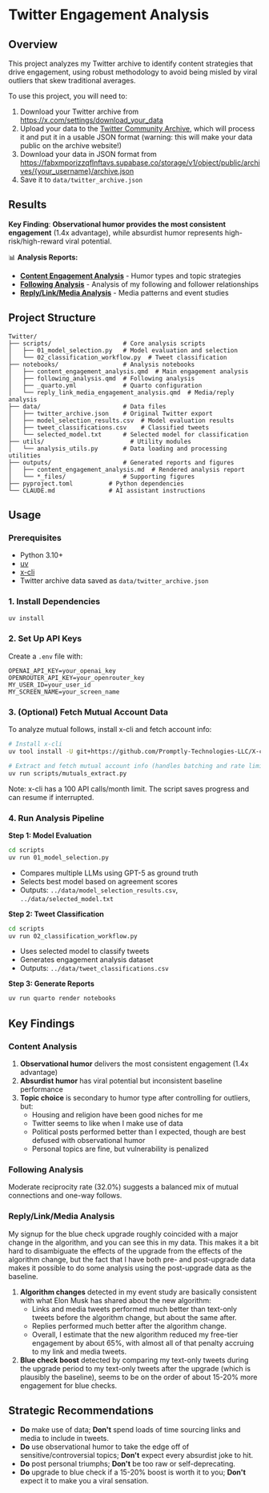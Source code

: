 # Twitter Engagement Analysis

## Overview

This project analyzes my Twitter archive to identify content strategies that drive engagement, using robust methodology to avoid being misled by viral outliers that skew traditional averages.

To use this project, you will need to:

1. Download your Twitter archive from https://x.com/settings/download_your_data
2. Upload your data to the [Twitter Community Archive](https://www.community-archive.org/), which will process it and put it in a usable JSON format (warning: this will make your data public on the archive website!)
3. Download your data in JSON format from https://fabxmporizzqflnftavs.supabase.co/storage/v1/object/public/archives/{your_username}/archive.json
4. Save it to `data/twitter_archive.json`

## Results

**Key Finding**: **Observational humor provides the most consistent engagement** (1.4x advantage), while absurdist humor represents high-risk/high-reward viral potential.

📊 **Analysis Reports:**
- **[Content Engagement Analysis](outputs/content_engagement_analysis.md)** - Humor types and topic strategies
- **[Following Analysis](outputs/following_analysis.md)** - Analysis of my following and follower relationships
- **[Reply/Link/Media Analysis](outputs/reply_link_media_engagement_analysis.md)** - Media patterns and event studies

## Project Structure

```
Twitter/
├── scripts/                    # Core analysis scripts
│   ├── 01_model_selection.py   # Model evaluation and selection
│   └── 02_classification_workflow.py  # Tweet classification
├── notebooks/                  # Analysis notebooks
│   ├── content_engagement_analysis.qmd  # Main engagement analysis
│   ├── following_analysis.qmd  # Following analysis
│   ├── _quarto.yml             # Quarto configuration
│   └── reply_link_media_engagement_analysis.qmd  # Media/reply analysis
├── data/                       # Data files
│   ├── twitter_archive.json    # Original Twitter export
│   ├── model_selection_results.csv  # Model evaluation results
│   ├── tweet_classifications.csv    # Classified tweets
│   └── selected_model.txt      # Selected model for classification
├── utils/                        # Utility modules
│   └── analysis_utils.py       # Data loading and processing utilities
├── outputs/                    # Generated reports and figures
│   ├── content_engagement_analysis.md  # Rendered analysis report
│   └── *_files/                # Supporting figures
├── pyproject.toml          # Python dependencies
└── CLAUDE.md               # AI assistant instructions
```

## Usage

### Prerequisites

- Python 3.10+
- [uv](https://docs.astral.sh/uv/)
- [x-cli](https://github.com/Promptly-Technologies-LLC/X-cli)
- Twitter archive data saved as `data/twitter_archive.json`

### 1. Install Dependencies
```bash
uv install
```

### 2. Set Up API Keys
Create a `.env` file with:
```
OPENAI_API_KEY=your_openai_key
OPENROUTER_API_KEY=your_openrouter_key
MY_USER_ID=your_user_id
MY_SCREEN_NAME=your_screen_name
```

### 3. (Optional) Fetch Mutual Account Data
To analyze mutual follows, install x-cli and fetch account info:
```bash
# Install x-cli
uv tool install -U git+https://github.com/Promptly-Technologies-LLC/X-cli.git

# Extract and fetch mutual account info (handles batching and rate limits)
uv run scripts/mutuals_extract.py
```
Note: x-cli has a 100 API calls/month limit. The script saves progress and can resume if interrupted.

### 4. Run Analysis Pipeline

**Step 1: Model Evaluation**
```bash
cd scripts
uv run 01_model_selection.py
```
- Compares multiple LLMs using GPT-5 as ground truth
- Selects best model based on agreement scores
- Outputs: `../data/model_selection_results.csv`, `../data/selected_model.txt`

**Step 2: Tweet Classification**  
```bash
cd scripts
uv run 02_classification_workflow.py
```
- Uses selected model to classify tweets
- Generates engagement analysis dataset
- Outputs: `../data/tweet_classifications.csv`

**Step 3: Generate Reports**

```bash
uv run quarto render notebooks
```

## Key Findings

### Content Analysis

1. **Observational humor** delivers the most consistent engagement (1.4x advantage)
2. **Absurdist humor** has viral potential but inconsistent baseline performance  
3. **Topic choice** is secondary to humor type after controlling for outliers, but:
   - Housing and religion have been good niches for me
   - Twitter seems to like when I make use of data
   - Political posts performed better than I expected, though are best defused with observational humor
   - Personal topics are fine, but vulnerability is penalized

### Following Analysis

Moderate reciprocity rate (32.0%) suggests a balanced mix of mutual connections and one-way follows.

### Reply/Link/Media Analysis

My signup for the blue check upgrade roughly coincided with a major change in the algorithm, and you can see this in my data. This makes it a bit hard to disambiguate the effects of the upgrade from the effects of the algorithm change, but the fact that I have both pre- and post-upgrade data makes it possible to do some analysis using the post-upgrade data as the baseline.

1. **Algorithm changes** detected in my event study are basically consistent with what Elon Musk has shared about the new algorithm:
   - Links and media tweets performed much better than text-only tweets before the algorithm change, but about the same after.
   - Replies performed much better after the algorithm change.
   - Overall, I estimate that the new algorithm reduced my free-tier engagement by about 65%, with almost all of that penalty accruing to my link and media tweets.
2. **Blue check boost** detected by comparing my text-only tweets during the upgrade period to my text-only tweets after the upgrade (which is plausibly the baseline), seems to be on the order of about 15-20% more engagement for blue checks.

## Strategic Recommendations

- **Do** make use of data; **Don't** spend loads of time sourcing links and media to include in tweets.
- **Do** use observational humor to take the edge off of sensitive/controversial topics; **Don't** expect every absurdist joke to hit.
- **Do** post personal triumphs; **Don't** be too raw or self-deprecating.
- **Do** upgrade to blue check if a 15-20% boost is worth it to you; **Don't** expect it to make you a viral sensation.
